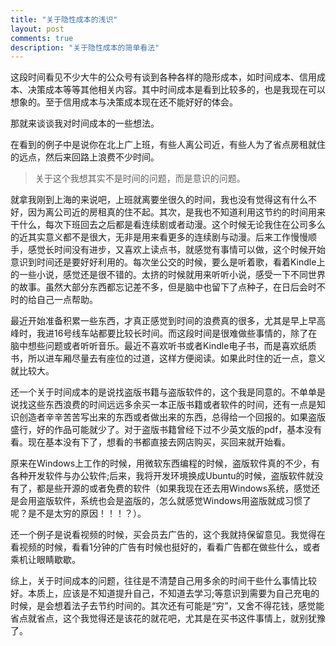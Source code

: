 ```yaml
---
title: "关于隐性成本的浅识"
layout: post
comments: true
description: "关于隐性成本的简单看法"
---
```


这段时间看见不少大牛的公众号有谈到各种各样的隐形成本，如时间成本、信用成本、决策成本等等其他相关内容。其中时间成本是看到比较多的，也是我现在可以想象的。至于信用成本与决策成本现在还不能好好的体会。

那就来谈谈我对时间成本的一些想法。

在看到的例子中是说你在北上广上班，有些人离公司近，有些人为了省点房租就住的远点，然后来回路上浪费不少时间。

>关于这个我想其实不是时间的问题，而是意识的问题。

就拿我刚到上海的来说吧，上班就离要坐很久的时间，我也没有觉得这有什么不好，因为离公司近的房租真的住不起。其次，是我也不知道利用这节约的时间用来干什么，每次下班回去之后都是看连续剧或者动漫。这个时候无论我住在公司多么的近其实意义都不是很大，无非是用来看更多的连续剧与动漫。后来工作慢慢顺手，感觉长时间没有进步，又喜欢上读点书，就感觉有事情可以做，这个时候开始意识到时间还是要好好利用的。每次坐公交的时候，要么是听着歌，看着Kindle上的一些小说，感觉还是很不错的。太挤的时候就用来听听小说，感受一下不同世界的故事。虽然大部分东西都忘记差不多，但是脑中也留下了点种子，在日后会时不时的给自己一点帮助。

最近开始准备积累一些东西，才真正感觉到时间的浪费真的很多，尤其是早上早高峰时，我进16号线车站都要比较长时间。而这段时间是很难做些事情的，除了在脑中想些问题或者听听音乐。最近不喜欢听书或者Kindle电子书，而是喜欢纸质书，所以进车厢尽量去有座位的过道，这样方便阅读。如果此时住的近一点，意义就比较大。

还一个关于时间成本的是说找盗版书籍与盗版软件的，这个我是同意的。不单单是说找这些东西浪费的时间远远多余买一本正版书籍或者软件的时间，还有一点是知识创造者辛辛苦苦写出来的东西或者做出来的东西，总得给一个回报的。如果盗版盛行，好的作品可能就少了。对于盗版书籍曾经下过不少英文版的pdf，基本没有看。现在基本没有下了，想看的书都直接去网店购买，买回来就开始看。

原来在Windows上工作的时候，用微软东西编程的时候，盗版软件真的不少，有各种开发软件与办公软件;后来，我将开发环境换成Ubuntu的时候，盗版软件就没有了，都是些开源的或者免费的软件（如果我现在还去用Windows系统，感觉还是会用盗版软件，系统也会是盗版的，怎么就感觉Windows用盗版就成习惯了呢？是不是太穷的原因！！！？）。

还一个例子是说看视频的时候，买会员去广告的，这个我就持保留意见。我觉得在看视频的时候，看看1分钟的广告有时候也挺好的，看看广告都在做些什么，或者乘机让眼睛歇歇。

综上，关于时间成本的问题，往往是不清楚自己用多余的时间干些什么事情比较好。本质上，应该是不知道提升自己，不知道去学习;等意识到需要为自己充电的时候，是会想着法子去节约时间的。其次还有可能是“穷”，又舍不得花钱，感觉能省点就省点，这个我觉得还是该花的就花吧，尤其是在买书这件事情上，就别犹豫了。
